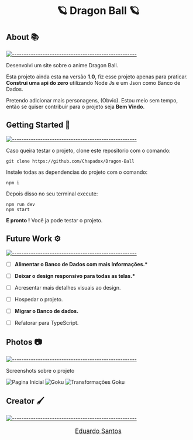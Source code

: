 <h1 align="center">🪐 Dragon Ball 🪐</h1>


## About 📚
[![-----------------------------------------------------](https://raw.githubusercontent.com/andreasbm/readme/master/assets/lines/colored.png)](#table-of-contents)

<p>Desenvolvi um site sobre o anime Dragon Ball.</p>

<p>Esta projeto ainda esta na versão <strong>1.0</strong>, fiz esse projeto apenas para praticar. <strong>Construi uma api do zero</strong> utilizando Node Js e um Json como Banco de Dados.</p>

<p>Pretendo adicionar mais personagens, (Obvio). Estou meio sem tempo, então se quiser contribuir para o projeto seja <strong>Bem Vindo</strong>.</p>

##  Getting Started 🧪
[![-----------------------------------------------------](https://raw.githubusercontent.com/andreasbm/readme/master/assets/lines/colored.png)](#table-of-contents)

<p>Caso queira testar o projeto, clone este repositorio com o comando:</p>

    git clone https://github.com/Chapadox/Dragon-Ball

<p>Instale todas as dependencias do projeto com o comando:</p>

    npm i 

<p>Depois disso no seu terminal execute:</p>

    npm run dev
    npm start
<p><strong>E pronto !</strong> Você ja pode testar o projeto.</p>

## Future Work ⚙️

[![-----------------------------------------------------](https://raw.githubusercontent.com/andreasbm/readme/master/assets/lines/colored.png)](#table-of-contents)
 
- [ ] <strong>Alimentar o Banco de Dados com mais Informações.*</strong>
- [ ] <strong>Deixar o design responsivo para todas as telas.*</strong>
- [ ] Acresentar mais detalhes visuais ao design.
- [ ] Hospedar o projeto.
- [ ] <strong>Migrar o Banco de dados.</strong>
- [ ] Refatorar para TypeScript.</span>


## Photos 📷
[![-----------------------------------------------------](https://raw.githubusercontent.com/andreasbm/readme/master/assets/lines/colored.png)](#table-of-contents)

<p>Screenshots sobre o projeto</p>

<img src="https://i.ibb.co/DrQ9Jmm/p1.png" alt="Pagina Inicial">

<img src="https://i.ibb.co/WsM9W7s/p2.png" alt="Goku">

<img src="https://i.ibb.co/f99Fw51/p3.png" alt="Transformações Goku">

## Creator 🖌️
[![-----------------------------------------------------](https://raw.githubusercontent.com/andreasbm/readme/master/assets/lines/colored.png)](#table-of-contents)

<a href="https://www.linkedin.com/in/destr00/"><p style="font-size: 17px;" align=center>Eduardo Santos</p></a>

